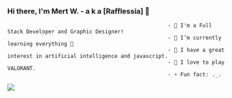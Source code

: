 ### Hi there, I'm Mert W. - a k a [Rafflessia] 👋

                                                       - 🔭 I'm a Full Stack Developer and Graphic Designer!
                                                       - 🌱 I’m currently learning everything 🤣
                                                       - 👯 I have a great interest in artificial intelligence and javascript.
                                                       - 🥅 I love to play VALORANT.
                                                       - ⚡ Fun fact: ._.

<img src= "https://github-readme-stats.vercel.app/api?username=Rafflessia&&show_icons=true&title_color=b434eb&icon_color=ffffff&text_color=b434eb&bg_color=151515">
